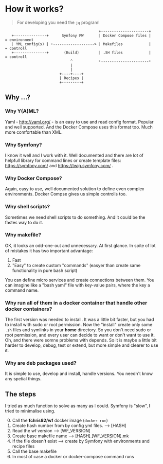 How it works?
=============

> For developing you need the `jq` program!

```
                                           +----------------------+
   +---------------+      Symfony FW       | Docker Compose files |     = environment
   | YML config(s) | +-------------------> | Makefiles            |     = controll
   +---------------+       (Build)         | .SH files            |     = controll
                              ^            +----------------------+
                              |
                              |
                         +----+----+
                         | Recipes |
                         +---------+
```

## Why ...?

### Why Y(A)ML?

Yaml - http://yaml.org/ - is an easy to use and read config format. Popular and well supported. And the Docker Compose uses this format too. Much more comfortable than XML.

### Why Symfony?

I know it well and I work with it. Well documented and there are lot of helpfull library for command lines or create template files: https://symfony.com/ and https://twig.symfony.com/ .

### Why Docker Compose?

Again, easy to use, well documented solution to define even complex environments. Docker Compse gives us simple controlls too.

### Why shell scripts?

Sometimes we need shell scripts to do something. And it could be the fastes way to do it.

### Why makefile?

OK, it looks an odd-one-out and unnecessary. At first glance. In spite of lot of mistakes it has two important advantage:

1. Fast
2. "Easy" to create custom "commands" (easyer than create same functionality in pure bash script)

You can define micro services and create connections between them. You can imagine like a "bash yaml" file with key-value pairs, where the key a command name.

### Why run all of them in a docker container that handle other docker containers?

The first version was needed to install. It was a little bit faster, but you had to install with sudo or root permission. Now the "install" create only some `.sh` files and symlinks in your **home** directory. So you don't need sudo or root permission, and every user can decide to want or don't want to use it. Oh, and there were somne problems with depends. So it is maybe a little bit harder to develop, debug, test or extend, but more simple and clearer to use it.

### Why are deb packages used?

It is simple to use, develop and install, handle versions. You needn't know any spetial things.

## The steps

I tried as much function to solve as many as I could. Symfony is "slow", I tried to minimalise using.

0. Call the **fchris82/wf** docker image (`docker run`)
1. Create hash number from by config yml files. --> \[HASH]
2. Read the wf version --> \[WF_VERSION]
3. Create base makefile name --> \[HASH].\[WF_VERSION].mk
4. If the file doesn't exist --> create by Symfony with environments and recipe files
5. Call the base makefile
6. In most of case a docker or docker-compose command runs
